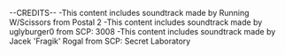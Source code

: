 --CREDITS--
-This content includes soundtrack made by Running W/Scissors from Postal 2
-This content includes soundtrack made by uglyburger0 from SCP: 3008
-This content includes soundtrack made by Jacek 'Fragik' Rogal from SCP: Secret Laboratory
